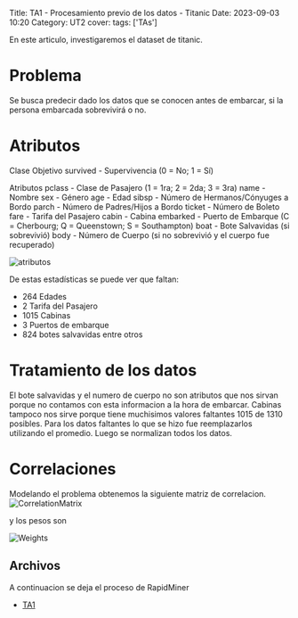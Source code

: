 Title: TA1 - Procesamiento previo de los datos - Titanic
Date: 2023-09-03 10:20
Category: UT2
cover:
tags: ['TAs']

En este articulo, investigaremos el dataset de titanic.

# Problema

Se busca predecir dado los datos que se conocen antes de embarcar, si la persona embarcada sobrevivirá o no.

# Atributos

Clase Objetivo
survived - Supervivencia (0 = No; 1 = Sí)

Atributos
pclass - Clase de Pasajero (1 = 1ra; 2 = 2da; 3 = 3ra)
name - Nombre
sex - Género
age - Edad
sibsp - Número de Hermanos/Cónyuges a Bordo
parch - Número de Padres/Hijos a Bordo
ticket - Número de Boleto
fare - Tarifa del Pasajero
cabin - Cabina
embarked - Puerto de Embarque (C = Cherbourg; Q = Queenstown; S = Southampton)
boat - Bote Salvavidas (si sobrevivió)
body - Número de Cuerpo (si no sobrevivió y el cuerpo fue recuperado)

![atributos](https://github.com/gcabrera243/blob/main/content/UT2/TAs/TA1/Atributos.png?raw=true)

De estas estadísticas se puede ver que faltan:

-   264 Edades
-   2 Tarifa del Pasajero
-   1015 Cabinas
-   3 Puertos de embarque
-   824 botes salvavidas
    entre otros

# Tratamiento de los datos

El bote salvavidas y el numero de cuerpo no son atributos que nos sirvan porque no contamos con esta informacion a la hora de embarcar.
Cabinas tampoco nos sirve porque tiene muchisimos valores faltantes 1015 de 1310 posibles.
Para los datos faltantes lo que se hizo fue reemplazarlos utilizando el promedio.
Luego se normalizan todos los datos.

# Correlaciones

Modelando el problema obtenemos la siguiente matriz de correlacion.
![CorrelationMatrix](https://github.com/gcabrera243/blob/main/content/UT2/TAs/TA1/CorrelationMatrix.png?raw=true)

y los pesos son

![Weights](https://github.com/gcabrera243/blob/main/content/UT2/TAs/TA1/Weights.png?raw=true)

## Archivos

A continuacion se deja el proceso de RapidMiner

-   [TA1](https://github.com/gcabrera243/blob/main/content/UT2/TAs/TA1/TA1.rmp?raw=true)
